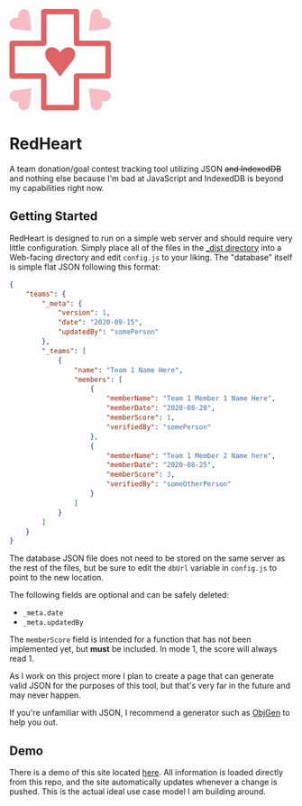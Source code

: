 ![RedHeart Logo](/_img/rhLogo.svg)
# RedHeart
A team donation/goal contest tracking tool utilizing JSON ~~and IndexedDB~~ and nothing else because I'm bad at JavaScript and IndexedDB is beyond my capabilities right now.

## Getting Started
RedHeart is designed to run on a simple web server and should require very little configuration. Simply place all of the files in the [\_dist directory](/RedHeart_dist) into a Web-facing directory and edit `config.js` to your liking. The "database" itself is simple flat JSON following this format:

``` json
{
	"teams": {
		"_meta": {
			"version": 1,
			"date": "2020-09-15",
			"updatedBy": "somePerson"
		},
		"_teams": [
			{
				"name": "Team 1 Name Here",
				"members": [
					{
						"memberName": "Team 1 Member 1 Name Here",
						"memberDate": "2020-08-20",
						"memberScore": 1,
						"verifiedBy": "somePerson"
					},
					{
						"memberName": "Team 1 Member 2 Name here",
						"memberDate": "2020-08-25",
						"memberScore": 3,
						"verifiedBy": "someOtherPerson"
					}
				]
			}
		]
	}
}
```
The database JSON file does not need to be stored on the same server as the rest of the files, but be sure to edit the `dbUrl` variable in `config.js` to point to the new location.

The following fields are optional and can be safely deleted:
* `_meta.date`
* `_meta.updatedBy`

The `memberScore` field is intended for a function that has not been implemented yet, but **must** be included. In mode 1, the score will always read 1.

As I work on this project more I plan to create a page that can generate valid JSON for the purposes of this tool, but that's very far in the future and may never happen.

If you're unfamiliar with JSON, I recommend a generator such as [ObjGen](http://www.objgen.com/json) to help you out.

## Demo
There is a demo of this site located [here](https://emberheartshine.github.io/RedHeart/RedHeart_dist/). All information is loaded directly from this repo, and the site automatically updates whenever a change is pushed. This is the actual ideal use case model I am building around.
